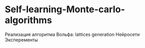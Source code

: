 # Self-learning-Monte-carlo-algorithms
Реализация алгоритма Вольфа: lattices generation
Нейросети 
Эксперементы

